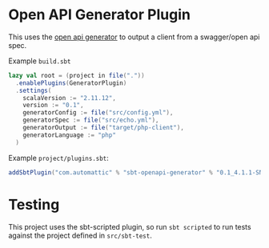 # Open API Generator Plugin

This uses the [open api generator](https://github.com/OpenAPITools/openapi-generator)
to output a client from a swagger/open api spec.

Example `build.sbt`

```scala
lazy val root = (project in file("."))
  .enablePlugins(GeneratorPlugin)
  .settings(
    scalaVersion := "2.11.12",
    version := "0.1",
    generatorConfig := file("src/config.yml"),
    generatorSpec := file("src/echo.yml"),
    generatorOutput := file("target/php-client"),
    generatorLanguage := "php"
  )
```

Example `project/plugins.sbt`:

```scala
addSbtPlugin("com.automattic" % "sbt-openapi-generator" % "0.1_4.1.1-SNAPSHOT")
```

# Testing

This project uses the sbt-scripted plugin, so run `sbt scripted` to run
tests against the project defined in `src/sbt-test`.